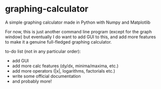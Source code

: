 # graphing-calculator
A simple graphing calculator made in Python with Numpy and Matplotlib

For now, this is just another command line program (except for the graph window) but eventually I do want to add GUI to this, and add more features to make it a genuine full-fledged graphing calculator.

to-do list (not in any particular order):
- add GUI
- add more calc features (dy/dx, minima/maxima, etc.)
- add more operators (|x|, logarithms, factorials etc.)
- write some official documentation
- and probably more!

